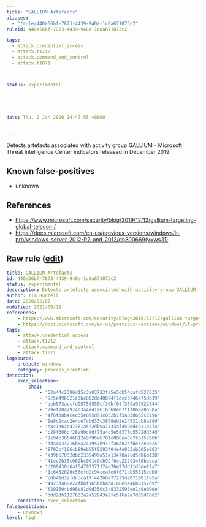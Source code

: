 ```yaml
---
title: "GALLIUM Artefacts"
aliases:
  - "/rule/440a56bf-7873-4439-940a-1c8a671073c2"
ruleid: 440a56bf-7873-4439-940a-1c8a671073c2

tags:
  - attack.credential_access
  - attack.t1212
  - attack.command_and_control
  - attack.t1071



status: experimental





date: Thu, 2 Jan 2020 14:47:55 +0000


---
```


Detects artefacts associated with activity group GALLIUM - Microsoft Threat Intelligence Center indicators released in December 2019.

<!--more-->


## Known false-positives

* unknown



## References

* https://www.microsoft.com/security/blog/2019/12/12/gallium-targeting-global-telecom/
* https://docs.microsoft.com/en-us/previous-versions/windows/it-pro/windows-server-2012-R2-and-2012/dn800669(v=ws.11)


## Raw rule ([edit](https://github.com/SigmaHQ/sigma/edit/master/rules/windows/process_creation/proc_creation_win_apt_gallium_sha1.yml))
```yaml
title: GALLIUM Artefacts
id: 440a56bf-7873-4439-940a-1c8a671073c2
status: experimental
description: Detects artefacts associated with activity group GALLIUM - Microsoft Threat Intelligence Center indicators released in December 2019.
author: Tim Burrell
date: 2020/02/07
modified: 2021/09/19
references:
    - https://www.microsoft.com/security/blog/2019/12/12/gallium-targeting-global-telecom/
    - https://docs.microsoft.com/en-us/previous-versions/windows/it-pro/windows-server-2012-R2-and-2012/dn800669(v=ws.11)
tags:
    - attack.credential_access
    - attack.t1212 
    - attack.command_and_control
    - attack.t1071
logsource:
    product: windows
    category: process_creation
detection:
    exec_selection:
        sha1:
            - '53a44c2396d15c3a03723fa5e5db54cafd527635'
            - '9c5e496921e3bc882dc40694f1dcc3746a75db19'
            - 'aeb573accfd95758550cf30bf04f389a92922844'
            - '79ef78a797403a4ed1a616c68e07fff868a8650a'
            - '4f6f38b4cec35e895d91c052b1f5a83d665c2196'
            - '1e8c2cac2e4ce7cbd33c3858eb2e24531cb8a84d'
            - 'e841a63e47361a572db9a7334af459ddca11347a'
            - 'c28f606df28a9bc8df75a4d5e5837fc5522dd34d'
            - '2e94b305d6812a9f96e6781c888e48c7fb157b6b'
            - 'dd44133716b8a241957b912fa6a02efde3ce3025'
            - '8793bf166cb89eb55f0593404e4e933ab605e803'
            - 'a39b57032dbb2335499a51e13470a7cd5d86b138'
            - '41cc2b15c662bc001c0eb92f6cc222934f0beeea'
            - 'd209430d6af54792371174e70e27dd11d3def7a7'
            - '1c6452026c56efd2c94cea7e0f671eb55515edb0'
            - 'c6b41d3afdcdcaf9f442bbe772f5da871801fd5a'
            - '4923d460e22fbbf165bbbaba168e5a46b8157d9f'
            - 'f201504bd96e81d0d350c3a8332593ee1c9e09de'
            - 'ddd2db1127632a2a52943a2fe516a2e7d05d70d2'
    condition: exec_selection
falsepositives:
    - unknown
level: high
```
